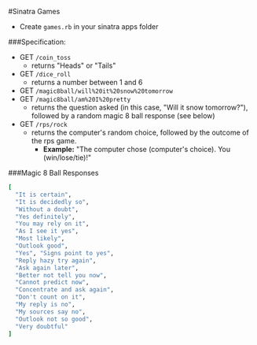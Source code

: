 #Sinatra Games

* Create `games.rb` in your sinatra apps folder

###Specification:

- GET `/coin_toss`
	- returns "Heads" or "Tails"
- GET `/dice_roll`
    - returns a number between 1 and 6
- GET `/magic8ball/will%20it%20snow%20tomorrow`
- GET `/magic8ball/am%20I%20pretty`
 	- returns the question asked (in this case, "Will it snow tomorrow?"), followed by a random magic 8 ball response (see below)
- GET `/rps/rock`
	- returns the computer's random choice, followed by the outcome of the rps game.
      - __Example:__ "The computer chose (computer's choice). You (win/lose/tie)!"

###Magic 8 Ball Responses

```Ruby
[
  "It is certain",
  "It is decidedly so",
  "Without a doubt",
  "Yes definitely",
  "You may rely on it",
  "As I see it yes",
  "Most likely",
  "Outlook good",
  "Yes", "Signs point to yes",
  "Reply hazy try again",
  "Ask again later",
  "Better not tell you now",
  "Cannot predict now",
  "Concentrate and ask again",
  "Don't count on it",
  "My reply is no",
  "My sources say no",
  "Outlook not so good",
  "Very doubtful"
]
```
